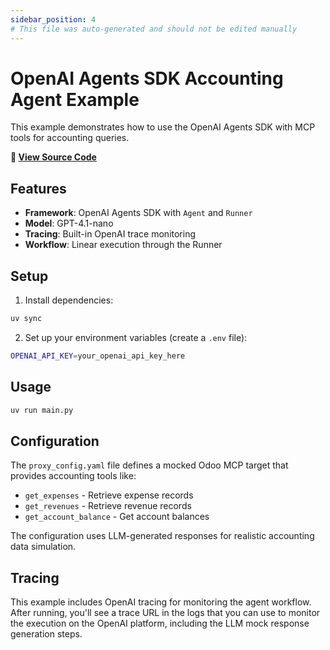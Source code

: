```yaml
---
sidebar_position: 4
# This file was auto-generated and should not be edited manually
---
```


# OpenAI Agents SDK Accounting Agent Example

This example demonstrates how to use the OpenAI Agents SDK with MCP tools for accounting queries.

**📂 [View Source Code](https://github.com/agentiqs/mcp-kit-python/tree/f2ce4122ee6eea06f1be78caa3c176d826c8b592/examples/openai_agents_sdk)**

## Features

- **Framework**: OpenAI Agents SDK with `Agent` and `Runner`
- **Model**: GPT-4.1-nano
- **Tracing**: Built-in OpenAI trace monitoring
- **Workflow**: Linear execution through the Runner

## Setup

1. Install dependencies:
```bash
uv sync
```

2. Set up your environment variables (create a `.env` file):
```bash
OPENAI_API_KEY=your_openai_api_key_here
```

## Usage

```bash
uv run main.py
```

## Configuration

The `proxy_config.yaml` file defines a mocked Odoo MCP target that provides accounting tools like:
- `get_expenses` - Retrieve expense records
- `get_revenues` - Retrieve revenue records
- `get_account_balance` - Get account balances

The configuration uses LLM-generated responses for realistic accounting data simulation.

## Tracing

This example includes OpenAI tracing for monitoring the agent workflow. After running, you'll see a trace URL in the logs that you can use to monitor the execution on the OpenAI platform, including the LLM mock response generation steps.
